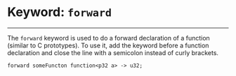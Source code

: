 # Keyword: `forward`

---

The `forward` keyword is used to do a forward declaration of a function (similar to C prototypes). To use it, add the keyword before a function declaration and close the line with a semicolon instead of curly brackets.
```
forward someFuncton function<p32 a> -> u32;
```
